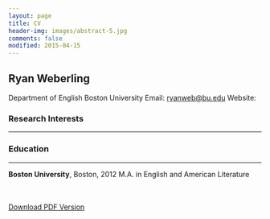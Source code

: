 ```yaml
---
layout: page
title: CV
header-img: images/abstract-5.jpg
comments: false
modified: 2015-04-15
---
```


## Ryan Weberling

Department of English
Boston University
Email: ryanweb@bu.edu
Website: 


### Research Interests
-----


### Education
-----

**Boston University**, Boston, 2012
M.A. in English and American Literature

<div markdown="0">
    <br><br>
    <a href="{{ site.url }}/downloads/CV.pdf" class="btn btn-success">Download PDF Version</a>
</div>

